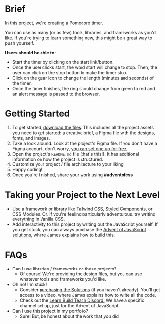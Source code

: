 # Brief

In this project, we're creating a Pomodoro timer.

You can use as many (or as few) tools, libraries, and frameworks as you'd like. If you're trying to learn something new, this might be a great way to push yourself.

**Users should be able to:**

- Start the timer by clicking on the start link/button.
- Once the user clicks start, the word start will change to stop. Then, the user can click on the stop button to make the timer stop.
- Click on the gear icon to change the length (minutes and seconds) of the timer.
- Once the timer finishes, the ring should change from green to red and an alert message is passed to the browser.

# Getting Started

1. To get started, [download the files](https://drive.google.com/drive/folders/1aWwdyu8hoZ-WcAV4UJZNmtEP_pND8929?usp=sharing). This includes all the project assets you need to get started: a creative brief, a Figma file with the designs, fonts, and images.
2. Take a look around. Look at the project's Figma file. If you don't have a Figma account, don't worry, [you can set one up for free.](http://figma.com)
3. Open the project's `README.md` file (that's this!). It has additional information on how the project is structured.
4. Customize your project / file architecture to your liking.
5. Happy coding!
6. Once you're finished, share your work using **#adventofcss**

# Taking your Project to the Next Level

- Use a framework or library like [Tailwind CSS](https://tailwindcss.com/), [Styled Components](https://styled-components.com/), or [CSS Modules](https://github.com/css-modules/css-modules). Or, if you're feeling particularly adventurous, try writing everything in Vanilla CSS.
- Add interactivity to this project by writing out the JavaScript yourself. If you get stuck, you can always purchase the [Advent of JavaScript solutions](http://adventofjs.com), where James explains how to build this.

# FAQs

- Can I use libraries / frameworks on these projects?
    - Of course! We're providing the design files, but you can use whatever tools and frameworks you'd like.
- Oh no! I'm stuck!
    - Consider [purchasing the Solutions](http://adventofcss.com) (if you haven't already). You'll get access to a video, where James explains how to write all the code.
    - Check out the [Learn Build Teach Discord.](http://learnbuildteach.com) We have a specific channel set up, just for the Advent of JavaScript.
- Can I use this project in my portfolio?
    - Sure! But, be honest about the work that *you* did